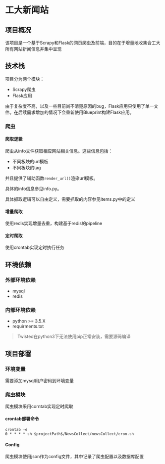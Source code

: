 # 工大新闻站
## 项目概况
该项目是一个基于Scrapy和Flask的网页爬虫及前端，目的在于增量地收集合工大所有网站新闻信息并集中呈现

## 技术栈
项目分为两个模块：
- Scrapy爬虫
- Flask应用

由于复杂度不高，以及一些目前尚不清楚原因的bug，Flask应用只使用了单一文件。在后续需求增加的情况下会重新使用Blueprint构建Flask应用。

### 爬虫
#### 爬取逻辑
爬虫从info文件获取相应网站相关信息。这些信息包括：
- 不同板块的url模板
- 不同板块的tag

并且提供了辅助函数`render_url()`渲染url模板。

具体的info信息参见info.py。

具体抓取逻辑可以自由定义，需要抓取的内容参见items.py中的定义
#### 增量爬取
使用redis实现增量去重，构建基于redis的pipeline
#### 定时爬取
使用crontab实现定时执行任务

## 环境依赖
### 外部环境依赖
- mysql
- redis
### 内部环境依赖
- python >= 3.5.X
- requirments.txt
> Twisted在python3下无法使用pip正常安装，需要源码编译


## 项目部署
### 环境变量
需要添加mysql用户密码到环境变量
### 爬虫模块
爬虫模块采用corntab实现定时爬取
#### crontab部署命令
```
crontab -e
0 * * * * sh $projectPath$/NewsCollect/newsCollect/cron.sh
```
#### Config
爬虫模块使用json作为config文件，其中记录了爬虫配置以及数据库配置




